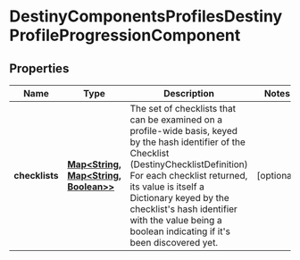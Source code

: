 
# DestinyComponentsProfilesDestinyProfileProgressionComponent

## Properties
Name | Type | Description | Notes
------------ | ------------- | ------------- | -------------
**checklists** | [**Map&lt;String, Map&lt;String, Boolean&gt;&gt;**](Map.md) | The set of checklists that can be examined on a profile-wide basis, keyed by the hash identifier of the Checklist (DestinyChecklistDefinition)  For each checklist returned, its value is itself a Dictionary keyed by the checklist&#39;s hash identifier with the value being a boolean indicating if it&#39;s been discovered yet. |  [optional]



